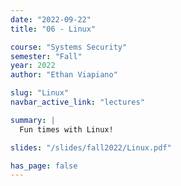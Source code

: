 ```yaml
---
date: "2022-09-22"
title: "06 - Linux"

course: "Systems Security"
semester: "Fall"
year: 2022
author: "Ethan Viapiano"

slug: "Linux"
navbar_active_link: "lectures"

summary: |
  Fun times with Linux!

slides: "/slides/fall2022/Linux.pdf"

has_page: false
---
```


